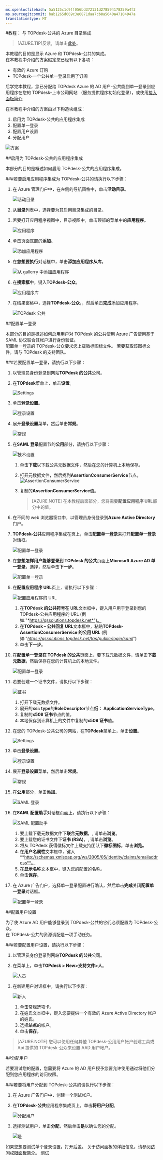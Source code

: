 ```yaml
---
ms.openlocfilehash: 5a5125c1c9ff056bd372131d278594178259a4f3
ms.sourcegitcommit: bab1265d669c3e6871daa7cb8a5640a47104947a
translationtype: MT
---
```

<properties pageTitle="教程︰ 与 TOPdesk-公共的 Azure 目录集成 |Microsoft Azure" description="了解如何使用 TOPdesk-使用 Azure 活动目录启用单一登录、 自动化资源调配，以及更多的公共 ！。" services="active-directory" authors="MarkusVi"  documentationCenter="na" manager="stevenpo"/>
<tags ms.service="active-directory" ms.devlang="na" ms.topic="article" ms.tgt_pltfrm="na" ms.workload="identity" ms.date="08/01/2015" ms.author="markvi" />
#教程︰ 与 TOPdesk-公共的 Azure 目录集成

>[AZURE.TIP]反馈，请单击[此处](http://go.microsoft.com/fwlink/?LinkId=529788)。
  
本教程的目的是显示 Azure 和 TOPdesk-公共的集成。  
在本教程中介绍的方案假定您已经有以下各项︰

-   有效的 Azure 订购
-   TOPdesk-一个公共单一登录启用了订阅
  
后学完本教程，您已分配给 TOPdesk Azure 的 AD 用户-公共能到单一登录到应用程序在您的 TOPdesk-上市公司网站 （服务提供程序初始化登录），或使用[接入面板简介](https://msdn.microsoft.com/library/dn308586)
  
在本教程中介绍的方案由以下构造块组成︰

1.  启用为 TOPdesk-公共的应用程序集成
2.  配置单一登录
3.  配置用户设置
4.  分配用户

![方案](./media/active-directory-saas-topdesk-public-tutorial/IC790613.png "Scenario")

##启用为 TOPdesk-公共的应用程序集成
  
本部分的目的是概述如何启用 TOPdesk-公共的应用程序集成。

###若要启用应用程序集成为 TOPdesk-公共的请执行以下步骤︰

1.  在 Azure 管理门户中，在左侧的导航窗格中，单击**活动目录**。

    ![活动目录](./media/active-directory-saas-topdesk-public-tutorial/IC700993.png "Active Directory")

2.  从**目录**列表中，选择要为其启用目录集成的目录。

3.  若要打开应用程序视图中，目录视图中，单击顶部的菜单中的**应用程序**。

    ![应用程序](./media/active-directory-saas-topdesk-public-tutorial/IC700994.png "Applications")

4.  单击页面底部的**添加**。

    ![添加应用程序](./media/active-directory-saas-topdesk-public-tutorial/IC749321.png "Add application")

5.  在**您想要执行**对话框中，单击**添加应用程序从库**。

    ![从 gallerry 中添加应用程序](./media/active-directory-saas-topdesk-public-tutorial/IC749322.png "Add an application from gallerry")

6.  在**搜索框**中，键入**TOPdesk-公众**。

    ![应用程序库](./media/active-directory-saas-topdesk-public-tutorial/IC790614.png "Application Gallery")

7.  在结果窗格中，选择**TOPdesk-公众**，，然后单击**完成**添加应用程序。

    ![TOPdesk 公共](./media/active-directory-saas-topdesk-public-tutorial/IC791317.png "TOPdesk Public")

##配置单一登录
  
本部分的目的是概述如何启用用户对 TOPdesk 的公共使用 Azure 广告使用基于 SAML 协议联合其帐户进行身份验证。  
配置单一登录的 TOPdesk-公众要求您上载徽标图标文件。 若要获取该图标文件，请与 TOPdesk 的支持团队。

###若要配置单一登录，请执行以下步骤︰

1.  以管理员身份登录到网站**TOPdesk 的公共**公司。

2.  在**TOPdesk**菜单上，单击**设置**。

    ![Settings](./media/active-directory-saas-topdesk-public-tutorial/IC790598.png "Settings")

3.  单击**登录设置**。

    ![登录设置](./media/active-directory-saas-topdesk-public-tutorial/IC790599.png "Login Settings")

4.  展开**登录设置**菜单，然后单击**常规**。

    ![常规](./media/active-directory-saas-topdesk-public-tutorial/IC790600.png "General")

5.  在**SAML 登录**配置节的**公用**部分，请执行以下步骤︰

    ![技术设置](./media/active-directory-saas-topdesk-public-tutorial/IC790601.png "Technical Settings")

    1.  单击**下载**以下载公共元数据文件，然后在您的计算机上本地保存。
    2.  打开元数据文件，然后找到**AssertionConsumerService**节点。
        ![AssertionConsumerService](./media/active-directory-saas-topdesk-public-tutorial/IC790619.png "AssertionConsumerService")
    3.  复制的**AssertionConsumerService**值。  

        >[AZURE.NOTE] 在本教程后面部分，您将需要**配置应用程序 URL**部分中的值。

6.  在不同的 web 浏览器窗口中，以管理员身份登录到**Azure Active Directory**门户。

7.  **TOPdesk-公共**应用程序集成在页上，单击**配置单一登录**来打开**配置单一登录**对话框。

    ![配置单一登录](./media/active-directory-saas-topdesk-public-tutorial/IC790620.png "Configure Single Sign-On")

8.  在**您想怎样用户能够登录到 TOPdesk 的公共**页面上**Microsoft Azure AD 单一登录**，选择，然后单击**下一步**。

    ![配置单一登录](./media/active-directory-saas-topdesk-public-tutorial/IC790621.png "Configure Single Sign-On")

9.  在**配置应用程序 URL**页上，请执行以下步骤︰

    ![配置应用程序的 URL](./media/active-directory-saas-topdesk-public-tutorial/IC790622.png "Configure App URL")

    1.  在**TOPdesk 的公共符号在 URL**文本框中，键入用户用于登录到您的 TOPdesk-公共应用程序的 URL (例如:"*https://qssolutions.topdesk.net*")。
    2.  在**TOPdesk – 公共回复 URL**文本框中，粘贴**TOPdesk-AssertionConsumerService 的公用 URL** (例如:"*https://qssolutions.topdesk.net/tas/public/login/saml*")
    3.  单击**下一步**。

10. 在**配置单一登录在 TOPdesk 的公共**页面上，要下载元数据文件，请单击**下载元数据**，然后保存在您的计算机上的本地文件。

    ![配置单一登录](./media/active-directory-saas-topdesk-public-tutorial/IC790623.png "Configure Single Sign-On")

11. 若要创建一个证书文件，请执行以下步骤︰

    ![证书](./media/active-directory-saas-topdesk-public-tutorial/IC790606.png "Certificate")

    1.  打开下载元数据文件。
    2.  展开的**xsi: type**的**RoleDescriptor**节点**纸︰ ApplicationServiceType**。
    3.  复制的**x509 证书**节点的值。
    4.  本地保存到计算机上的文件中复制的**x509 证书**值。

12. 在您的 TOPdesk-公共公司的网站，在**TOPdesk**菜单上，单击**设置**。

    ![Settings](./media/active-directory-saas-topdesk-public-tutorial/IC790598.png "Settings")

13. 单击**登录设置**。

    ![登录设置](./media/active-directory-saas-topdesk-public-tutorial/IC790599.png "Login Settings")

14. 展开**登录设置**菜单，然后单击**常规**。

    ![常规](./media/active-directory-saas-topdesk-public-tutorial/IC790600.png "General")

15. 在**公用**部分，单击**添加**。

    ![SAML 登录](./media/active-directory-saas-topdesk-public-tutorial/IC790625.png "SAML Login")

16. 在**SAML 配置助手**对话框页面上，请执行以下步骤︰

    ![SAML 配置助手](./media/active-directory-saas-topdesk-public-tutorial/IC790608.png "SAML Configuration Assistant")

    1.  要上载下载元数据文件下**联合元数据**，, 请单击**浏览**。
    2.  要上载您的证书文件下**证书 (RSA)**，, 请单击**浏览**。
    3.  将从 TOPdesk 获得徽标文件上载支持团队下**徽标图标**，单击**浏览。**
    4.  在**用户名属性**文本框中，键入**http://schemas.xmlsoap.org/ws/2005/05/identity/claims/emailaddress**。
    5.  在**显示名称**文本框中，键入您的配置的名称。
    6.  单击**保存**。

17. 在 Azure 广告门户，选择单一登录配置进行确认，然后单击**完成**关闭**配置单一登录**对话框。

    ![配置单一登录](./media/active-directory-saas-topdesk-public-tutorial/IC790627.png "Configure Single Sign-On")

##配置用户设置
  
为了使 Azure AD 用户能够登录到 TOPdesk-公共的它们必须配置为 TOPdesk-公众。  
在 TOPdesk-公共的资源调配是一项手动任务。

###若要配置用户设置，请执行以下步骤︰

1.  以管理员身份登录到网站**TOPdesk 的公共**公司。

2.  在菜单上，单击**TOPdesk \> New\>支持文件\>人**。

    ![人员](./media/active-directory-saas-topdesk-public-tutorial/IC790628.png "Person")

3.  在新建用户对话框中，请执行以下步骤︰

    ![新人](./media/active-directory-saas-topdesk-public-tutorial/IC790629.png "New Person")

    1.  单击常规选项卡。
    2.  在姓氏文本框中，键入您要提供一个有效的 Azure Active Directory 帐户的姓氏。
    3.  选择**站点**的帐户。
    4.  单击**保存**。

>[AZURE.NOTE] 您可以使用任何其他 TOPdesk-公用用户帐户创建工具或 Api 提供的 TOPdesk-公众来设置 AAD 用户帐户。

##分配用户
  
若要测试您的配置，您需要将 Azure 的 AD 用户授予您要允许使用通过将他们分配到您应用程序的访问权限。

###若要将用户分配到 TOPdesk-公共的请执行以下步骤︰

1.  在 Azure 广告门户中，创建一个测试帐户。

2.  在**TOPdesk-公共**应用程序集成页上，单击**将用户分配**。

    ![分配用户](./media/active-directory-saas-topdesk-public-tutorial/IC790630.png "Assign Users")

3.  选择测试用户，单击**分配**，然后单击**是**以确认您的分配。

    ![是](./media/active-directory-saas-topdesk-public-tutorial/IC767830.png "Yes")
  
如果您想要测试单个登录设置，打开后盖。 关于访问面板的详细信息，请参阅[访问权限面板简介](https://msdn.microsoft.com/library/dn308586)。
测试
